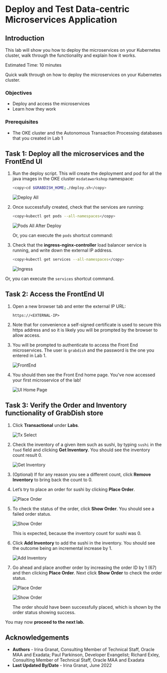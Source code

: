 # Deploy and Test Data-centric Microservices Application

## Introduction

This lab will show you how to deploy the microservices on your Kubernetes cluster, walk through the functionality and explain how it works.

Estimated Time:  10 minutes

Quick walk through on how to deploy the microservices on your Kubernetes cluster.

[](youtube:8gMmjbXSR68)

### Objectives

* Deploy and access the microservices
* Learn how they work

### Prerequisites

* The OKE cluster and the Autonomous Transaction Processing databases that you created in Lab 1

## Task 1: Deploy all the microservices and the FrontEnd UI

1. Run the deploy script. This will create the deployment and pod for all the java images in the OKE cluster `msdataworkshop` namespace:

    ```bash
    <copy>cd $GRABDISH_HOME;./deploy.sh</copy>
    ```

   ![Deploy All](images/deploy-all.png " ")

2. Once successfully created, check that the services are running:

    ```bash
    <copy>kubectl get pods --all-namespaces</copy>
    ```

    ![Pods All After Deploy](images/pods-all-after-deploy.png " ")

    Or, you can execute the `pods` shortcut command:

3. Check that the **ingress-nginx-controller** load balancer service is running, and write down the external IP address.

    ```bash
    <copy>kubectl get services --all-namespaces</copy>
    ```

    ![Ingress](images/ingress-nginx-loadbalancer-externalip.png " ")

  Or, you can execute the `services` shortcut command.

## Task 2: Access the FrontEnd UI

1. Open a new browser tab and enter the external IP URL:

    `https://<EXTERNAL-IP>`

2. Note that for convenience a self-signed certificate is used to secure this https address and so it is likely you will be prompted by the browser to allow access.

3. You will be prompted to authenticate to access the Front End microservices. The user is `grabdish` and the password is the one you entered in Lab 1.

    ![FrontEnd](images/frontendauthlogin.png " ")

4. You should then see the Front End home page. You've now accessed your first microservice of the lab!

    ![UI Home Page](images/ui-home-page.png " ")

## Task 3: Verify the Order and Inventory functionality of GrabDish store

1. Click **Transactional** under **Labs**.

    ![Tx Select](images/tx-select.png " ")

2. Check the inventory of a given item such as sushi, by typing `sushi`
    in the `food` field and clicking **Get Inventory**. You should see the inventory
    count result 0.

   ![Get Inventory](images/tx-get-inventory.png " ")

3. (Optional) If for any reason you see a different count, click **Remove Inventory** to bring back the count to 0.

4. Let’s try to place an order for sushi by clicking **Place Order**.

   ![Place Order](images/tx-place-order-66.png " ")

5. To check the status of the order, click **Show Order**. You should see a failed
    order status.

   ![Show Order](images/tx-show-order-66.png " ")

   This is expected, because the inventory count for sushi was 0.

6. Click **Add Inventory** to add the sushi in the inventory. You
    should see the outcome being an incremental increase by 1.

   ![Add Inventory](images/tx-add-inventory.png " ")

7. Go ahead and place another order by increasing the order ID by 1 (67) and then clicking **Place Order**. Next click **Show Order** to check the order status.

   ![Place Order](images/tx-place-order-67.png " ")

   ![Show Order](images/tx-show-order-67.png " ")

   The order should have been successfully placed, which is shown by the order status showing success.

 You may now **proceed to the next lab.**

## Acknowledgements

* **Authors** - Irina Granat, Consulting Member of Technical Staff, Oracle MAA and Exadata; Paul Parkinson, Developer Evangelist; Richard Exley, Consulting Member of Technical Staff, Oracle MAA and Exadata
* **Last Updated By/Date** - Irina Granat, June 2022
